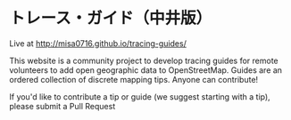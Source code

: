 # トレース・ガイド（中井版）

Live at http://misa0716.github.io/tracing-guides/

This website is a community project to develop tracing guides for remote volunteers to add open geographic data to OpenStreetMap. Guides are an ordered collection of discrete mapping tips. Anyone can contribute!

If you'd like to contribute a tip or guide (we suggest starting with a tip), please submit a Pull Request
